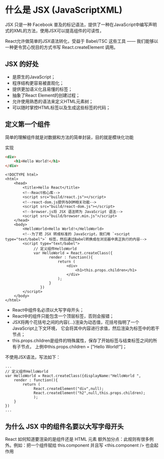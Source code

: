 # 什么是 JSX (JavaScriptXML)

JSX 只是一种 Facebook 普及的标记语法，提供了一种在JavaScript中编写声明式的XML的方法，使用JSX可以提高组件的可读性，

React允许做简单的JSX语法转化，受益于 Babel/TSC 这些工具 —— 我们能够以一种更令赏心悦目的方式书写 React.createElement 调用。

## JSX 的好处

- 是原生的JavaScript；
- 程序结构更容易被直观化；
- 提供更加语义化且易懂的标签；
- 抽象了React Element的创建过程；
- 允许使用熟悉的语法来定义HTML元素树；
- 可以随时掌控HTML标签以及生成这些标签的代码；

## 定义第一个组件

简单的理解组件就是对数据和方法的简单封装，目的就是模块化功能

实现
```html
<div>
	<h1>Hello World!</h1>
</div>
```

```
<!DOCTYPE html>
<html> 
	<head> 
		<title>Hello React</title> 
		<!--React核心库-->
		<script src="build/react.js"></script> 
		<!--react-dom.js提供与DOM相关功能-->
		<script src="build/react-dom.js"></script> 
		<!--browser.js将 JSX 语法转为 JavaScript 语法-->
		<script src="build/browser.min.js">/script>
	</head> 
	<body> 
		<HelloWorld>Hello World!</HelloWorld>
		<!--为了把 JSX 转成标准的 JavaScript，我们用 `<script type="text/babel">` 标签，然后通过Babel转换成在浏览器中真正执行的内容-->
		<script type="text/babel"> 
			 // 定义组件HelloWorld
			 var HelloWorld = React.createClass({
					render : function(){
						return (
							<div>
								<h1>this.props.children</h1>
							</div>
						);
					}
				})
		</script> 
	</body>
</html>
```

- React中组件名必须以大写字母开头；
- React中的组件只能包含一个顶层标签，否则会报错；
- JSX将两个花括号之间的内容{...}渲染为动态值，花括号指明了一个JavaScript上下文环境，
	它会将其中内容进行求值，然后渲染为标签中的若干节点；
- this.props.children是组件的特殊属性，保存了开始标签与结束标签之间的所有子节点，
	上例中this.props.children = ["Hello World!"]；

不使用JSX语法，写法如下：	
```
...
// 定义组件HelloWorld
var HelloWorld = React.createClass({displayName:"HelloWorld ",
	render : function(){
		return (
			 React.createElement("div",null);
			 React.createElement("h2",null,this.props.children);
			 );
	}
})
...
```

## 为什么 JSX 中的组件名要以大写字母开头

React 如何知道要渲染的是组件还是 HTML 元素
额外加分点：此规则有很多例外。例如：把一个组件赋给 this.component 并且写 <this.component /> 也会起作用

